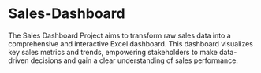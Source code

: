 # Sales-Dashboard
The Sales Dashboard Project aims to transform raw sales data into a comprehensive and interactive Excel dashboard. This dashboard visualizes key sales metrics and trends, empowering stakeholders to make data-driven decisions and gain a clear understanding of sales performance.

